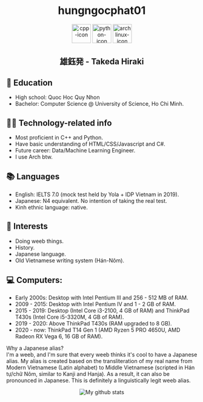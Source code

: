 <div align="center"><h1> hungngocphat01 </h1></div>

<div align="center">
<span>
  <img height="50" alt="cpp-icon" src="https://user-images.githubusercontent.com/42747200/46140125-da084900-c26d-11e8-8ea7-c45ae6306309.png"/>
  <img height="50" alt="python-icon" src="https://cdn3.iconfinder.com/data/icons/logos-and-brands-adobe/512/267_Python-512.png"/>
  <img height="50" alt="archlinux-icon" src="https://www.logolynx.com/images/logolynx/91/914639a1180c179a71fee283128b01c5.png"/>
</span></br>
  <h2> 雄鈺発 - Takeda Hiraki</h2>
</div>

## 🏫 Education
- High school: Quoc Hoc Quy Nhon
- Bachelor: Computer Science @ University of Science, Ho Chi Minh.

## 👩‍💻 Technology-related info
- Most proficient in C++ and Python.
- Have basic understanding of HTML/CSS/Javascript and C#.
- Future career: Data/Machine Learning Engineer.
- I use Arch btw.

## 📚 Languages
- English: IELTS 7.0 (mock test held by Yola + IDP Vietnam in 2019).<br>
- Japanese: N4 equivalent. No intention of taking the real test.
- Kinh ethnic language: native.

## 🎹 Interests
- Doing weeb things.
- History.
- Japanese language.
- Old Vietnamese writing system (Hán-Nôm).

## 💻 Computers: 
- Early 2000s: Desktop with Intel Pentium III and 256 - 512 MB of RAM. 
- 2009 - 2015: Desktop with Intel Pentium IV and 1 - 2 GB of RAM.
- 2015 - 2019: Desktop (Intel Core i3-2100, 4 GB of RAM) and ThinkPad T430s (Intel Core i5-3320M, 4 GB of RAM).
- 2019 - 2020: Above ThinkPad T430s (RAM upgraded to 8 GB).
- 2020 - now: ThinkPad T14 Gen 1 (AMD Ryzen 5 PRO 4650U, AMD Radeon RX Vega 6, 16 GB of RAM).

Why a Japanese alias? <br>
I'm a weeb, and I'm sure that every weeb thinks it's cool to have a Japanese alias. My alias is created based on the transliteration of my real name from Modern Vietnamese (Latin alphabet) to Middle Vietnamese (scripted in Hán tự/chữ Nôm, similar to Kanji and Hanja). As a result, it can also be pronounced in Japanese. This is definitely a linguistically legit weeb alias.

<div align="center">
<img alt="My github stats" src="https://github-readme-stats.vercel.app/api?username=hungngocphat01"/>
</div>
